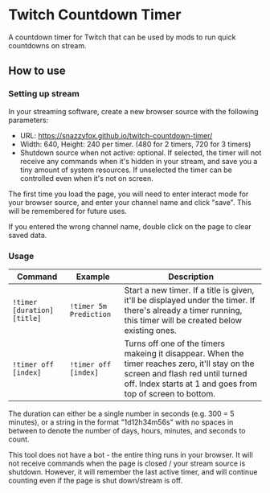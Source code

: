 # Twitch Countdown Timer

A countdown timer for Twitch that can be used by mods to run quick countdowns on stream.

## How to use

### Setting up stream

In your streaming software, create a new browser source with the following parameters: 

- URL: https://snazzyfox.github.io/twitch-countdown-timer/
- Width: 640, Height: 240 per timer. (480 for 2 timers, 720 for 3 timers)
- Shutdown source when not active: optional. If selected, the timer will not receive any commands when it's hidden in your stream, and save you a tiny amount of system resources. If unselected the timer can be controlled even when it's not on screen.

The first time you load the page, you will need to enter interact mode for your browser source, and enter your channel name and click "save". This will be remembered for future uses. 

If you entered the wrong channel name, double click on the page to clear saved data.

### Usage

| Command                     | Example                | Description                                                                                                     |
| --------------------------- | ---------------------- | --------------------------------------------------------------------------------------------------------------- |
| `!timer [duration] [title]` | `!timer 5m Prediction` | Start a new timer. If a title is given, it'll be displayed under the timer. If there's already a timer running, this timer will be created below existing ones.
| `!timer off [index]` | `!timer off [index]` | Turns off one of the timers makeing it disappear. When the timer reaches zero, it'll stay on the screen and flash red until turned off. Index starts at 1 and goes from top of screen to bottom. |

The duration can either be a single number in seconds (e.g. 300 = 5 minutes), or a string in the format "1d12h34m56s" with no spaces in between to denote the number of days, hours, minutes, and seconds to count.

This tool does not have a bot - the entire thing runs in your browser. It will not receive commands when the page is closed / your stream source is shutdown. However, it will remember the last active timer, and will continue counting even if the page is shut down/stream is off.